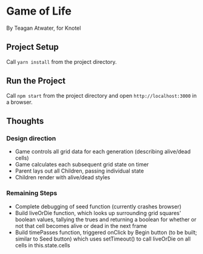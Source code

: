 # Game of Life

By Teagan Atwater, for Knotel

## Project Setup

Call `yarn install` from the project directory.

## Run the Project

Call `npm start` from the project directory and open `http://localhost:3000` in a browser.

## Thoughts

### Design direction

- Game controls all grid data for each generation (describing alive/dead cells)
- Game calculates each subsequent grid state on timer
- Parent lays out all Children, passing individual state
- Children render with alive/dead styles

### Remaining Steps

- Complete debugging of seed function (currently crashes browser)
- Build liveOrDie function, which looks up surrounding grid squares' boolean values, tallying the trues and returning a boolean for whether or not that cell becomes alive or dead in the next frame
- Build timePasses function, triggered onClick by Begin button (to be built; similar to Seed button) which uses setTimeout() to call liveOrDie on all cells in this.state.cells
